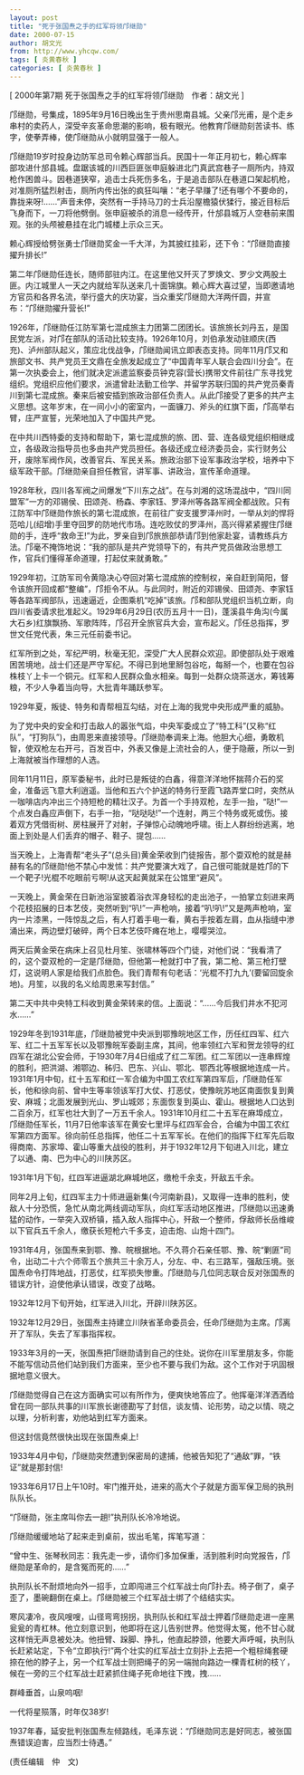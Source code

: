 ```yaml
---
layout: post
title: "死于张国焘之手的红军将领邝继勋"
date: 2000-07-15
author: 胡文光
from: http://www.yhcqw.com/
tags: [ 炎黄春秋 ]
categories: [ 炎黄春秋 ]
---
```



[ 2000年第7期 死于张国焘之手的红军将领邝继勋　作者：胡文光 ]


邝继勋，号集成，1895年9月16日晚出生于贵州思南县城。父亲邝光甫，是个走乡串村的卖药人，深受辛亥革命思潮的影响，极有眼光。他教育邝继勋刻苦读书、练字，使拳弄棒，使邝继勋从小就明显强于一般人。


邝继勋19岁时投身边防军总司令赖心辉部当兵。民国十一年正月初七，赖心辉率部攻进什邡县城。盘踞该城的川西巨匪张申庭躲进北门真武宫巷子一厕所内，持双枪作困兽斗。因巷道狭窄，追击士兵死伤多名，于是追击部队在巷道口架起机枪，对准厕所猛烈射击，厕所内传出张的疯狂叫嚷：“老子早赚了!还有哪个不要命的，靠拢来呀!……”声音未停，突然有一手持马刀的士兵沿屋檐猿伏猱行，接近目标后飞身而下，一刀将他劈倒。张申庭被杀的消息一经传开，什邡县城万人空巷前来围观。张的头颅被悬挂在北门城楼上示众三天。

赖心辉授给劈张勇士邝继勋奖金一千大洋，为其披红挂彩，还下令：“邝继勋直接擢升排长!”


第二年邝继勋任连长，随师部驻内江。在这里他又歼灭了罗焕文、罗少文两股土匪。内江城里人一天之内就给军队送来几十面锦旗。赖心辉大喜过望，当即邀请地方官员和各界名流，举行盛大的庆功宴，当众重奖邝继勋大洋两仟圆，并宣布：“邝继勋擢升营长!”


1926年，邝继勋任江防军第七混成旅主力团第二团团长。该旅旅长刘丹五，是国民党左派，对邝在部队的活动比较支持。1926年10月，刘伯承发动驻顺庆(西充)、泸州部队起义，策应北伐战争，邝继勋闻讯立即表态支持。同年11月邝又和旅部文书、共产党员王文鼎在全旅发起成立了“中国青年军人联合会四川分会”。在第一次执委会上，他们就决定派遣监察委员钟克容(营长)携带文件前往广东寻找党组织。党组织应他们要求，派遣曾赴法勤工俭学、并留学苏联归国的共产党员秦青川到第七混成旅。秦来后被安插到旅政治部任负责人。从此邝接受了更多的共产主义思想。这年岁末，在一间小小的密室内，一面镰刀、斧头的红旗下面，邝高举右臂，庄严宣誓，光荣地加入了中国共产党。


在中共川西特委的支持和帮助下，第七混成旅的旅、团、营、连各级党组织相继成立，各级政治指导员也多由共产党员担任。各级还成立经济委员会，实行财务公开，废除军阀作风，改善官兵、军民关系。旅政治部下设军事政治学校，培养中下级军政干部。邝继勋亲自担任教官，讲军事、讲政治，宣传革命道理。


1928年秋，四川各军阀之间爆发“下川东之战”。在与刘湘的这场混战中，“四川同盟军”一方的邓锡侯、田颂尧、杨森、李家钰、罗泽州等各路军阀全都战败。只有江防军中邝继勋作旅长的第七混成旅，在前往广安支援罗泽州时，一举从刘的悍将范哈儿(绍增)手里夺回罗的防地代市场。连吃败仗的罗泽州，高兴得紧紧握住邝继勋的手，连呼“救命王!”为此，罗亲自到邝旅旅部恭请邝到他家赴宴，请教练兵方法。邝毫不掩饰地说：“我的部队是共产党领导下的，有共产党员做政治思想工作，官兵们懂得革命道理，打起仗来就勇敢。”


1929年初，江防军司令黄隐决心夺回对第七混成旅的控制权，亲自赶到简阳，督令该旅开回成都“整编”，邝拒令不从。与此同时，附近的邓锡侯、田颂尧、李家钰等各路军阀部队，迅速逼近，企图乘机“吃掉”该旅。邝和部队党组织当机立断，向四川省委请求批准起义。1929年6月29日(农历五月十一日)，蓬溪县牛角沟(今属大石乡)红旗飘扬、军歌阵阵，邝召开全旅官兵大会，宣布起义。邝任总指挥，罗世文任党代表，朱三元任前委书记。


红军所到之处，军纪严明，秋毫无犯，深受广大人民群众欢迎。即使部队处于艰难困苦境地，战士们还是严守军纪。不得已到地里掰包谷吃，每掰一个，也要在包谷株枝丫上卡一个铜元。红军和人民群众鱼水相亲。每到一处群众烧茶送水，筹钱筹粮，不少人争着当向导，大批青年踊跃参军。

1929年夏，叛徒、特务和青帮相互勾结，对在上海的我党中央形成严重的威胁。


为了党中央的安全和打击敌人的嚣张气焰，中央军委成立了“特工科”(又称“红队”，“打狗队”)，由周恩来直接领导。邝继勋奉调来上海。他胆大心细，勇敢机智，使双枪左右开弓，百发百中，外表又像是上流社会的人，便于隐蔽，所以一到上海就被当作理想的人选。


同年11月11日，原军委秘书，此时已是叛徒的白鑫，得意洋洋地怀揣蒋介石的奖金，准备远飞意大利逍遥。当他和五六个护送的特务行至霞飞路弄堂口时，突然从一咖啡店内冲出三个持短枪的精壮汉子。为首一个手持双枪，左手一抬，“哒!”一个点发白鑫应声倒下，右手一抬，“哒哒哒!”一个连射，两三个特务或死或伤。接着双方凭借街树、房柱展开了对射，子弹惊心动魄地呼啸。街上人群纷纷逃离，地面上到处是人们丢弃的帽子、鞋子、提包……


当天晚上，上海青帮“老头子”(总头目)黄金荣收到门徒报告，那个耍双枪的就是赫赫有名的邝继勋!他不禁心中发怵：共产党要演大戏了，自己很可能就是姓邝的下一个靶子!光棍不吃眼前亏啊!从这天起黄就呆在公馆里“避风”。


一天晚上，黄金荣在日新池浴室披着浴衣浑身轻松的走出池子，一拍掌立刻进来两个花枝招展的日本艺伎，突然听到“叭!”一声枪响，接着“叭!叭!”又是两声枪响，室内一片漆黑，一阵惊乱之后，有人打着手电一看，黄右手按着左肩，血从指缝中渗涌出来，两边壁灯破碎，两个日本艺伎吓瘫在地上，嘤嘤哭泣。


两天后黄金荣在病床上召见杜月笙、张啸林等四个门徒，对他们说：“我看清了的，这个耍双枪的一定是邝继勋，但他第一枪就打中了我，第二枪、第三枪打壁灯，这说明人家是给我们点脸色。我们青帮有句老话：‘光棍不打九九’(要留回旋余地)。月笙，以我的名义给周恩来写封信。”

第二天中共中央特工科收到黄金荣转来的信。上面说：“……今后我们井水不犯河水……”


1929年冬到1931年底，邝继勋被党中央派到鄂豫皖地区工作，历任红四军、红六军、红二十五军军长以及鄂豫皖军委副主席，其间，他率领红六军和贺龙领导的红四军在湖北公安会师，于1930年7月4日组成了红二军团。红二军团以一连串辉煌的胜利，把洪湖、湘鄂边、秭归、巴东、兴山、鄂北、鄂西北等根据地连成一片。1931年1月中旬，红十五军和红一军合编为中国工农红军第四军后，邝继勋任军长，他和徐向前、曾中生等率领该军打大仗、打恶仗，使豫皖苏地区南面恢复到黄安、麻城；北面发展到光山、罗山城郊；东面恢复到英山、霍山。根据地人口达到二百余万，红军也壮大到了一万五千余人。1931年10月红二十五军在麻埠成立，邝继勋任军长，11月7日他率该军在黄安七里坪与红四军会合，合编为中国工农红军第四方面军。徐向前任总指挥，他任二十五军军长。在他们的指挥下红军先后取得商南、苏家埠、霍山等重大战役的胜利，并于1932年12月下旬进入川北，建立了以通、南、巴为中心的川陕苏区。

1931年1月下旬，红四军进逼湖北麻城地区，缴枪千余支，歼敌五千余。


同年2月上旬，红四军主力十师进逼新集(今河南新县)，又取得一连串的胜利，使敌人十分恐慌，急忙从南北两线调动军队，向红军活动地区推进，邝继勋以迅速勇猛的动作，一举突入双桥镇，插入敌人指挥中心，歼敌一个整师，俘敌师长岳维峻以下官兵五千余人，缴获长短枪六千多支，迫击炮、山炮十四门。


1931年4月，张国焘来到鄂、豫、皖根据地。不久蒋介石亲任鄂、豫、皖“剿匪”司令，出动二十六个师零五个旅共三十余万人，分左、中、右三路军，强敌压境。张国焘命令打阵地战，打恶仗，红军损失惨重。邝继勋与几位同志联合反对张国焘的错误方针，迫使他承认错误，改变了战略。

1932年12月下旬开始，红军进入川北，开辟川陕苏区。

1932年12月29日，张国焘主持建立川陕省革命委员会，任命邝继勋为主席。邝离开了军队，失去了军事指挥权。


1933年3月的一天，张国焘把邝继勋请到自己的住处。说你在川军里朋友多，你能不能写信动员他们站到我们方面来，至少也不要与我们为敌。这个工作对于巩固根据地意义很大。


邝继勋觉得自己在这方面确实可以有所作为，便爽快地答应了。他挥毫洋洋洒洒给曾在同一部队共事的川军旅长谢德勘写了封信，谈友情、论形势，动之以情、晓之以理，分析利害，劝他站到红军方面来。

但这封信竟然很快出现在张国焘桌上!

1933年4月中旬，邝继勋突然遭到保密局的逮捕，他被告知犯了“通敌”罪，“铁证”就是那封信!

1933年6月17日上午10时。牢门推开处，进来的高大个子就是方面军保卫局的执刑队队长。

“邝继勋，张主席叫你去一趟!”执刑队长冷冷地说。

邝继勋缓缓地站了起来走到桌前，拔出毛笔，挥笔写道：

“曾中生、张琴秋同志：我先走一步，请你们多加保重，活到胜利时向党报告，邝继勋是革命的，是含冤而死的……”

执刑队长不耐烦地向外一招手，立即闯进三个红军战士向邝扑去。椅子倒了，桌子歪了，墨碗翻倒在桌上。邝继勋被三个红军战士绑了个结结实实。


寒风凄冷，夜风嗖嗖，山径弯弯拐拐，执刑队长和红军战士押着邝继勋走进一座黑瓮瓮的青杠林。他立刻意识到，他即将在这儿告别世界。他觉得太冤，他不甘心就这样悄无声息被处决。他扭臂、跺脚、挣扎，他直起脖颈，他要大声呼喊，执刑队长赶紧站定，下令“立即执行!”两个壮实的红军战士立刻扑上去把一个粗棕绳套硬捺在他的脖子上，另一个红军战士则把绳子的另一端抛向路边一棵青杠树的枝丫，候在一旁的三个红军战士赶紧抓住绳子死命地往下拽，拽……

群峰垂首，山泉呜咽!

一代将星殒落，时年仅38岁!

1937年春，延安批判张国焘左倾路线，毛泽东说：“邝继勋同志是好同志，被张国焘错误迫害，应当烈士待遇。”

(责任编辑　仲　文)


